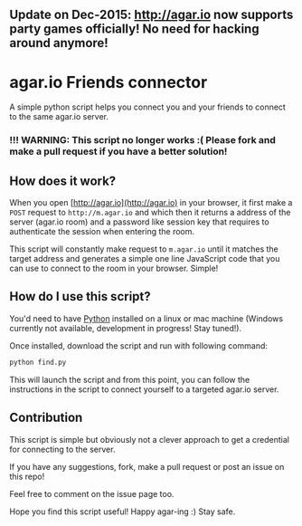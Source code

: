 ## Update on Dec-2015: http://agar.io now supports party games officially! No need for hacking around anymore!

# agar.io Friends connector
A simple python script helps you connect you and your friends to connect to the same agar.io server.

### !!! WARNING: This script no longer works :( Please fork and make a pull request if you have a better solution!

## How does it work?
When you open [http://agar.io](http://agar.io) in your browser, it first make a ```POST``` request to ```http://m.agar.io``` and which then it returns a address of the server (agar.io room) and a password like session key that requires to authenticate the session when entering the room.

This script will constantly make request to ```m.agar.io``` until it matches the target address and generates a simple one line JavaScript code that you can use to connect to the room in your browser. Simple!

## How do I use this script?
You'd need to have [Python](http://python.org) installed on a linux or mac machine (Windows currently not available, development in progress! Stay tuned!).

Once installed, download the script and run with following command:

``` sh
python find.py
```

This will launch the script and from this point, you can follow the instructions in the script to connect yourself to a targeted agar.io server.

## Contribution
This script is simple but obviously not a clever approach to get a credential for connecting to the server.

If you have any suggestions, fork, make a pull request or post an issue on this repo!

Feel free to comment on the issue page too.

Hope you find this script useful! Happy agar-ing :) Stay safe.
